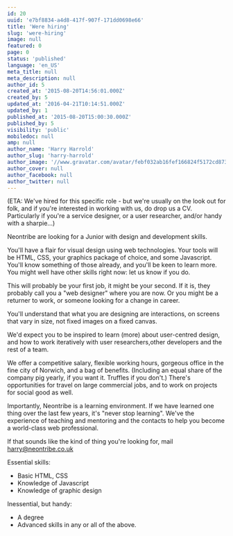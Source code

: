 ```yaml
---
id: 20
uuid: 'e7bf8834-a4d8-417f-907f-171dd0698e66'
title: 'Were hiring'
slug: 'were-hiring'
image: null
featured: 0
page: 0
status: 'published'
language: 'en_US'
meta_title: null
meta_description: null
author_id: 5
created_at: '2015-08-20T14:56:01.000Z'
created_by: 5
updated_at: '2016-04-21T10:14:51.000Z'
updated_by: 1
published_at: '2015-08-20T15:00:30.000Z'
published_by: 5
visibility: 'public'
mobiledoc: null
amp: null
author_name: 'Harry Harrold'
author_slug: 'harry-harrold'
author_image: '//www.gravatar.com/avatar/febf032ab16fef166824f5172cd87393?s=250&d=mm&r=x'
author_cover: null
author_facebook: null
author_twitter: null
---
```


(ETA: We've hired for this specific role - but we're usually on the look out for folk, and if you're interested in working with us, do drop us a CV. Particularly if you're a service designer, or a user researcher, and/or handy with a sharpie...)

Neontribe are looking for a Junior with design and development skills.

You'll have a flair for visual design using web technologies. Your tools will be HTML, CSS, your graphics package of choice, and some Javascript. You'll know something of those already, and you'll be keen to learn more. You might well have other skills right now: let us know if you do.

This will probably be your first job, it might be your second. If it is, they probably call you a "web designer" where you are now. Or you might be a returner to work, or someone looking for a change in career.

You'll understand that what you are designing are interactions, on screens that vary in size, not fixed images on a fixed canvas.

We'd expect you to be inspired to learn (more) about user-centred design, and how to work iteratively with user researchers,other developers and the rest of a team.

We offer a competitive salary, flexible working hours, gorgeous office in the fine city of Norwich, and a bag of benefits. (Including an equal share of the company pig yearly, if you want it. Truffles if you don't.) There's opportunities for travel on large commercial jobs, and to work on projects for social good as well.

Importantly, Neontribe is a learning environment. If we have learned one thing over the last few years, it's "never stop learning". We've the experience of teaching and mentoring and the contacts to help you become a world-class web professional.

If that sounds like the kind of thing you're looking for, mail [harry@neontribe.co.uk](mailto:harry@neontribe.co.uk)

Essential skills:

- Basic HTML, CSS
- Knowledge of Javascript
- Knowledge of graphic design

Inessential, but handy:

- A degree
- Advanced skills in any or all of the above.
